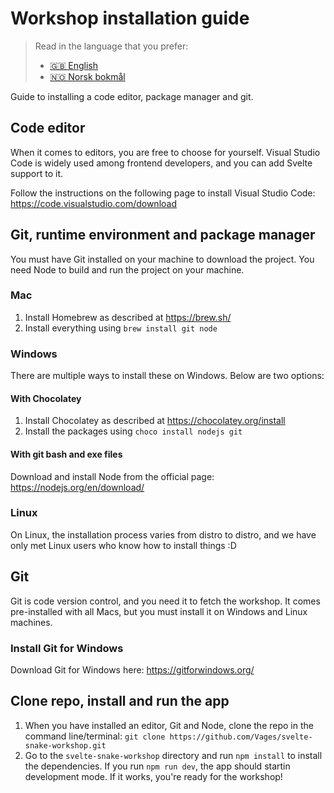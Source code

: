# Workshop installation guide

<!-- mdpo-disable -->
<!-- prettier-ignore-start -->

<!-- mdpo-enable-next-line -->
> Read in the language that you prefer:
>
> - [🇬🇧 English][setup-eng]
> - [🇳🇴 Norsk bokmål][setup-nob]

<!-- prettier-ignore-end -->

<!-- mdpo-enable -->

Guide to installing a code editor, package manager and git.

## Code editor

When it comes to editors, you are free to choose for yourself. Visual Studio Code is widely used among frontend developers, and you can add Svelte support to it.

Follow the instructions on the following page to install Visual Studio Code: <https://code.visualstudio.com/download>

## Git, runtime environment and package manager

You must have Git installed on your machine to download the project. You need Node to build and run the project on your machine.

### Mac

1. Install Homebrew as described at <https://brew.sh/>
1. Install everything using `brew install git node`

### Windows

There are multiple ways to install these on Windows. Below are two options:

#### With Chocolatey

1. Install Chocolatey as described at <https://chocolatey.org/install>
1. Install the packages using `choco install nodejs git`

#### With git bash and exe files

Download and install Node from the official page: <https://nodejs.org/en/download/>

### Linux

On Linux, the installation process varies from distro to distro, and we have only met Linux users who know how to install things :D

## Git

Git is code version control, and you need it to fetch the workshop. It comes pre-installed with all Macs, but you must install it on Windows and Linux machines.

### Install Git for Windows

Download Git for Windows here: https://gitforwindows.org/

## Clone repo, install and run the app

1. When you have installed an editor, Git and Node, clone the repo in the command line/terminal: `git clone https://github.com/Vages/svelte-snake-workshop.git`
1. Go to the `svelte-snake-workshop` directory and run `npm install` to install the dependencies. If you run `npm run dev`, the app should startin development mode. If it works, you're ready for the workshop!

[setup-eng]: .
[setup-nob]: ./locale/nob/SETUP.md
